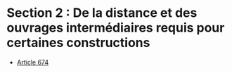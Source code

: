 # Section 2 : De la distance et des ouvrages intermédiaires requis pour certaines constructions

- [Article 674](article-674.md)
